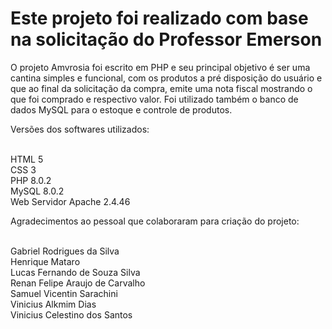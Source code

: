 # Este projeto foi realizado com base na solicitação do Professor Emerson

O projeto Amvrosia foi escrito em PHP e seu principal objetivo é ser uma cantina simples e funcional, com os produtos a pré disposição do usuário e que ao final da solicitação da compra, emite uma nota fiscal mostrando o que foi comprado e respectivo valor. Foi utilizado também o banco de dados MySQL para o estoque e controle de produtos.

Versões dos softwares utilizados:

<br /> HTML 5
<br /> CSS 3
<br /> PHP 8.0.2
<br /> MySQL 8.0.2
<br /> Web Servidor Apache 2.4.46

Agradecimentos ao pessoal que colaboraram para criação do projeto:

<br /> Gabriel Rodrigues da Silva
<br /> Henrique Mataro 
<br /> Lucas Fernando de Souza Silva
<br /> Renan Felipe Araujo de Carvalho
<br /> Samuel Vicentin Sarachini
<br /> Vinicius Alkmim Dias
<br /> Vinicius Celestino dos Santos
